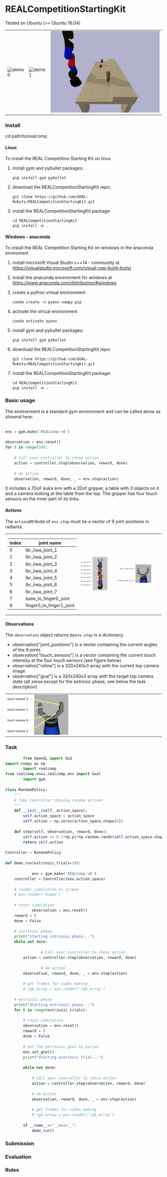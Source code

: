# REALCompetitionStartingKit
Tested on Ubuntu (>= Ubuntu 16.04)

<TABLE " width="100%" BORDER="0">
<TR>
<TD><img src="docs/figs/demo0.gif" alt="demo0" width="100%"></TD>
<TD><img src="docs/figs/demo1.gif" alt="demo1" width="100%"></TD>
<TD><img src="docs/figs/demo2.gif" alt="demo1" width="100%"></TD>
</TR>
</TABLE>

### Install
cd path/to/realcomp 

#### Linux

To install the REAL Competition Starting Kit on linux

1) install gym and pybullet packages:

       pip install gym pybullet

2) download the REALCompetitionStartingKit repo:

       git clone https://github.com/GOAL-Robots/REALCompetitionStartingKit.git

3) install the REALCompetitionStartingKit package:

       cd REALCompetitionStartingKit
       pip install -e .

#### Windows - anaconda


To install the REAL Competition Starting Kit on windows in the anaconda enviroment

1) install microsoft Visual Studio c++14 - community at https://visualstudio.microsoft.com/visual-cpp-build-tools/

2) install the anaconda environment for windows at https://www.anaconda.com/distribution/#windows

3) create a python virtual environment

       conda create -n pyenv numpy pip

4) activate the virtual environment

       conda activate pyenv

3) install gym and pybullet packages:

       pip install gym pybullet

4) download the REALCompetitionStartingKit repo:

       git clone https://github.com/GOAL-Robots/REALCompetitionStartingKit.git

5) install the REALCompetitionStartingKit package:

       cd REALCompetitionStartingKit
       pip install -e .



### Basic usage

The environment is a standard gym environment and can be called alone as shownd here:

```python

env = gym.make('REALComp-v0')

observation = env.reset()  
for t in range(10):
    
    # Call your controller to chose action 
    action = controller.step(observation, reward, done)
    
    # do action
    observation, reward, done, _ = env.step(action)

```
It includes a 7DoF kuka arm with a 2Dof gripper, a table with 3 objects on it and a camera looking at the table from the top. 
The gripper has four touch sensors on the inner part of its links.

#### Actions
The ```action```attribute  of ```env.step``` must be a  vector of 9 joint positions in radiants.


<TABLE " width="100%" BORDER="0">
<TR>
<TD>
       
| index |  joint name               |
| ----- | ------------------------- |
|  0    |  lbr_iiwa_joint_1         |
|  1    |  lbr_iiwa_joint_2         |
|  2    |  lbr_iiwa_joint_3         |
|  3    |  lbr_iiwa_joint_4         |
|  4    |  lbr_iiwa_joint_5         |
|  5    |  lbr_iiwa_joint_6         |
|  6    |  lbr_iiwa_joint_7         |
|  7    |  base_to_finger0_joint    |
|  8    |  finger0_to_finger1_joint |

</TD>
<TD><img src="docs/figs/kuka_full_joints.png" alt="kuka_full_joints" width="80%"></TD>
<TD><img src="docs/figs/kuka_gripper_joints.png" alt="kuka_gripper_joints" width="80%"></TD>
</TR>
</TABLE>

#### Observations
The ```observation``` object returns by```env.step``` is a dictionary:
* observation["joint_positions"] is a vector containing the current angles of the 9 joints
* observation["touch_sensors"] is a vector containing the current touch intensity at the four touch sensors (see figure below)
* observation["retina"] is a 320x240x3 array with the current top camera image
* observation["goal"] is a 320x240x3 array with the target top camera state (all zeros except for the extrinsic phase, see below the task description)

<TABLE " width="100%" BORDER="0">
<TR>
</TD>
<TD><img src="docs/figs/kuka_gripper_sensors.png" alt="kuka_sensors" width="40%"></TD>
</TR>
</TABLE>

### Task

```python
        from OpenGL import GLU
import numpy as np
        import realcomp
from realcomp.envs.realcomp_env import Goal
        import gym

class RandomPolicy:
    """
    A fake controller chosing random actions
    """
    def __init__(self, action_space):
        self.action_space = action_space
        self.action = np.zeros(action_space.shape[0])

    def step(self, observation, reward, done):
        self.action += 0.1*np.pi*np.random.randn(self.action_space.shape[0])
        return self.action

Controller = RandomPolicy

def demo_run(extrinsic_trials=10):
        
            env = gym.make('REALComp-v0')
    controller = Controller(env.action_space)
            
    # render simulation on screen
    # env.render('human')
    
    # reset simulation
            observation = env.reset()  
    reward = 0 
    done = False
    
    # intrinsic phase
    print("Starting intrinsic phase...")
    while not done:
        
                # Call your controller to chose action 
        action = controller.step(observation, reward, done)
                
                # do action
        observation, reward, done, _ = env.step(action)
                
        # get frames for video making
        # rgb_array = env.render('rgb_array')
        
    # extrinsic phase
    print("Starting extrinsic phase...")
    for k in range(extrinsic_trials):
        
        # reset simulation
        observation = env.reset()  
        reward = 0 
        done = False    
        
        # set the extrinsic goal to pursue 
        env.set_goal()
        print("Starting extrinsic trial...")

        while not done:

            # Call your controller to chose action 
            action = controller.step(observation, reward, done)
            
            # do action
            observation, reward, done, _ = env.step(action)
            
            # get frames for video making
            # rgb_array = env.render('rgb_array')
                             
        if __name__=="__main__":
            demo_run()

```

### Submission

### Evaluation

### Rules
